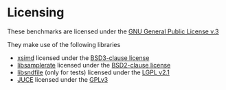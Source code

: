 # Licensing
These benchmarks are licensed under the [GNU General Public License v.3](https://www.gnu.org/licenses/gpl-3.0.en.html)

They make use of the following libraries
- [xsimd](https://github.com/xtensor-stack/xsimd) licensed under the [BSD3-clause license](https://github.com/xtensor-stack/xsimd/blob/master/LICENSE)
- [libsamplerate](https://github.com/libsndfile/libsamplerate) licensed under the [BSD2-clause license](https://github.com/libsndfile/libsamplerate/blob/master/COPYING)
- [libsndfile](https://github.com/libsndfile/libsndfile) (only for tests) licensed under the [LGPL v2.1](https://github.com/libsndfile/libsamplerate/blob/master/COPYING)
- [JUCE](https://github.com/juce-framework/JUCE) licensed under the [GPLv3](https://github.com/juce-framework/JUCE/blob/master/LICENSE.md)
